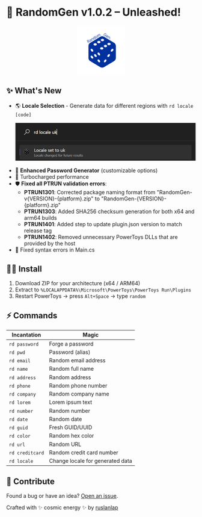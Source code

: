 # 🎲 RandomGen v1.0.2 – Unleashed!
<p align="center">
  <img src="https://github.com/ruslanlap/PowerToysRun-RandomGen/raw/master/assets/randomgen.logo.png" width="128" alt="RandomGen Logo"/>
</p>

## ✨ What's New
- 🌎 **Locale Selection** - Generate data for different regions with `rd locale [code]`
  <p align="center">
    <img src="https://github.com/ruslanlap/PowerToysRun-RandomGen/raw/master/assets/locale.png" width="600" alt="Locale Selection"/>
  </p>
- 🔐 **Enhanced Password Generator** (customizable options)
- 🚀 Turbocharged performance
- 🛡️ **Fixed all PTRUN validation errors**:
  - **PTRUN1301**: Corrected package naming format from "RandomGen-v{VERSION}-{platform}.zip" to "RandomGen-{VERSION}-{platform}.zip"
  - **PTRUN1303**: Added SHA256 checksum generation for both x64 and arm64 builds
  - **PTRUN1401**: Added step to update plugin.json version to match release tag
  - **PTRUN1402**: Removed unnecessary PowerToys DLLs that are provided by the host
- 🐛 Fixed syntax errors in Main.cs

## 🧙‍♂️ Install
1. Download ZIP for your architecture (x64 / ARM64)  
2. Extract to `%LOCALAPPDATA%\Microsoft\PowerToys\PowerToys Run\Plugins`   
3. Restart PowerToys → press `Alt+Space` → type `random`

## ⚡ Commands
| Incantation | Magic |
|-------------|-------|
| `rd password` | Forge a password |
| `rd pwd` | Password (alias) |
| `rd email` | Random email address |
| `rd name` | Random full name |
| `rd address` | Random address |
| `rd phone` | Random phone number |
| `rd company` | Random company name |
| `rd lorem` | Lorem ipsum text |
| `rd number` | Random number |
| `rd date` | Random date |
| `rd guid` | Fresh GUID/UUID |
| `rd color` | Random hex color |
| `rd url` | Random URL |
| `rd creditcard` | Random credit card number |
| `rd locale` | Change locale for generated data

## 💫 Contribute
Found a bug or have an idea? [Open an issue](https://github.com/ruslanlap/PowerToysRun-RandomGen/issues).

Crafted with ✨ cosmic energy ✨ by [ruslanlap](https://github.com/ruslanlap)